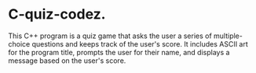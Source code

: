 # C-quiz-codez.
This C++ program is a quiz game that asks the user a series of multiple-choice questions and keeps track of the user's score. It includes ASCII art for the program title, prompts the user for their name, and displays a message based on the user's score. 
